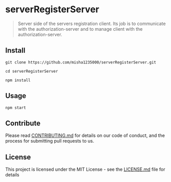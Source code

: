 # serverRegisterServer
> Server side of the servers registration client.
> Its job is to communicate with the authorization-server and to manage client with the authorization-server.

## Install

```
git clone https://github.com/misha1235000/serverRegisterServer.git

cd serverRegisterServer

npm install
```

## Usage

```
npm start
```

## Contribute

Please read [CONTRIBUTING.md](CONTRIBUTING.md) for details on our code of conduct, and the process for submitting pull requests to us.

## License


This project is licensed under the MIT License - see the [LICENSE.md](LICENSE.md) file for details
